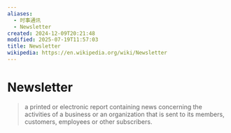 ```yaml
---
aliases:
  - 时事通讯
  - Newsletter
created: 2024-12-09T20:21:48
modified: 2025-07-19T11:57:03
title: Newsletter
wikipedia: https://en.wikipedia.org/wiki/Newsletter
---
```


# Newsletter

> a printed or electronic report containing news concerning the activities of a business or an organization that is sent to its members, customers, employees or other subscribers.
